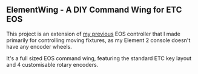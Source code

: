 ## ElementWing - A DIY Command Wing for ETC EOS
This project is an extension of [my previous](https://github.com/jamiejcole/zenith) EOS controller that I made primarily for controlling moving fixtures, as my Element 2 console doesn't have any encoder wheels.

It's a full sized EOS command wing, featuring the standard ETC key layout and 4 customisable rotary encoders.